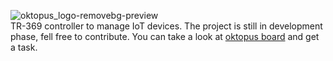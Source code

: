 ![oktopus_logo-removebg-preview](https://user-images.githubusercontent.com/83298718/219537425-a1edf0d0-a9a7-4b2b-a92d-0d12eae18851.png)
<br/>
TR-369 controller to manage IoT devices.
The project is still in development phase, fell free to contribute. You can take a look at [oktopus board](https://github.com/users/leandrofars/projects/1) and get a task. 
